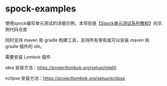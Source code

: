 # spock-examples

使用spock编写单元测试的详细示例，本项目是【[Spock单元测试系列教程](https://sudot.net/p/42681/)】的示例代码仓库

同时支持 maven 和 gradle 构建工具，支持所有带有或可以安装 maven 和 gradle 插件的 ide。

需要安装 Lombok 插件

idea 安装方法：https://projectlombok.org/setup/intellij

eclipse 安装方法：https://projectlombok.org/setup/eclipse


